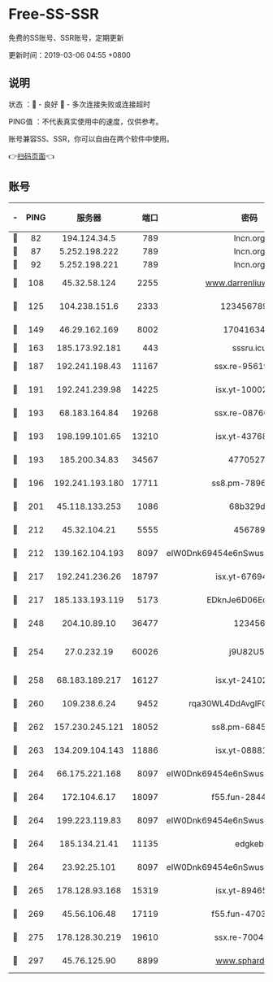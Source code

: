 # Free-SS-SSR

免费的SS账号、SSR账号，定期更新

更新时间：2019-03-06 04:55 +0800

## 说明

状态     ：🙂 - 良好 🙁 - 多次连接失败或连接超时

PING值   ：不代表真实使用中的速度，仅供参考。

账号兼容SS、SSR，你可以自由在两个软件中使用。

👉[扫码页面](https://liesauer.github.io/free-ss-ssr.github.io/)👈

## 账号

|-|PING|服务器|端口|密码|加密方式|区域|
|:----:|:----:|:-----:|-----:|:----:|:----:|:----:|
|🙂|82|194.124.34.5|789|lncn.org|rc4|JP|
|🙂|87|5.252.198.222|789|lncn.org|rc4|JP|
|🙂|92|5.252.198.221|789|lncn.org|rc4|JP|
|🙂|108|45.32.58.124|2255|www.darrenliuwei.com|aes-256-cfb|JP|
|🙂|125|104.238.151.6|2333|12345678900|aes-256-cfb|JP|
|🙂|149|46.29.162.169|8002|1704163453|aes-256-cfb|RU|
|🙂|163|185.173.92.181|443|sssru.icu|rc4-md5|RU|
|🙂|187|192.241.198.43|11167|ssx.re-95619566|aes-256-cfb|US|
|🙂|191|192.241.239.98|14225|isx.yt-10002331|aes-256-cfb|US|
|🙂|193|68.183.164.84|19268|ssx.re-08766670|aes-256-cfb|US|
|🙂|193|198.199.101.65|13210|isx.yt-43768936|aes-256-cfb|US|
|🙂|193|185.200.34.83|34567|47705279|aes-256-cfb|US|
|🙂|196|192.241.193.180|17711|ss8.pm-78965598|aes-256-cfb|US|
|🙂|201|45.118.133.253|1086|68b329da|aes-256-cfb|SG|
|🙂|212|45.32.104.21|5555|456789|aes-256-cfb|SG|
|🙂|212|139.162.104.193|8097|eIW0Dnk69454e6nSwuspv9DmS201tQ0D|aes-256-cfb|JP|
|🙂|217|192.241.236.26|18797|isx.yt-67694274|aes-256-cfb|US|
|🙂|217|185.133.193.119|5173|EDknJe6D06EoWDaw|aes-256-cfb|US|
|🙂|248|204.10.89.10|36477|123456|aes-256-cfb|US|
|🙂|254|27.0.232.19|60026|j9U82U53|xchacha20-ietf-poly1305|HK|
|🙂|258|68.183.189.217|16127|isx.yt-24102866|aes-256-cfb|SG|
|🙂|260|109.238.6.24|9452|rqa30WL4DdAvgIFG6Fs3znzTa|aes-256-cfb|FR|
|🙂|262|157.230.245.121|18052|ss8.pm-68457462|aes-256-cfb|SG|
|🙂|263|134.209.104.143|11886|isx.yt-08881056|aes-256-cfb|SG|
|🙂|264|66.175.221.168|8097|eIW0Dnk69454e6nSwuspv9DmS201tQ0D|aes-256-cfb|US|
|🙂|264|172.104.6.17|18097|f55.fun-28441819|aes-256-cfb|US|
|🙂|264|199.223.119.83|8097|eIW0Dnk69454e6nSwuspv9DmS201tQ0D|aes-256-cfb|US|
|🙂|264|185.134.21.41|11135|edgkeb|aes-256-cfb|GB|
|🙂|264|23.92.25.101|8097|eIW0Dnk69454e6nSwuspv9DmS201tQ0D|aes-256-cfb|US|
|🙂|265|178.128.93.168|15319|isx.yt-89465296|aes-256-cfb|SG|
|🙂|269|45.56.106.48|17119|f55.fun-47038034|aes-256-cfb|US|
|🙂|275|178.128.30.219|19610|ssx.re-70045890|aes-256-cfb|SG|
|🙂|297|45.76.125.90|8899|www.sphard.com|aes-256-cfb|JP|
